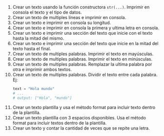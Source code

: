 1. Crear un texto usando la función constructora `str(...)`. Imprimir en consola el texto y el tipo
   de datos.
2. Crear un texto de multiples líneas e imprimir en consola.
3. Crear un texto e imprimir en consola su longitud.
4. Crear un texto e imprimir en consola la primera y ultima letra en consola.
5. Crear un texto e imprimir una sección del texto que inicie con el texto hasta la mitad del mismo.
6. Crear un texto e imprimir una sección del texto que inicie en la mitad del texto hasta el final.
7. Crear un texto de multiples palabras. Imprimir el texto en mayúsculas.
8. Crear un texto de multiples palabras. Imprimir el texto en minúsculas.
9. Crear un texto de multiples palabras. Remplazar la ultima palabra por otra e imprimir ambos textos.
10. Crear un texto de multiples palabras. Dividir el texto entre cada palabra. Ej:
    ```python
    text = "Hola mundo"
    # ...
    # output: ["Hola", "mundo"]
    ```
11. Crear un texto plantilla y usa el método format para incluir texto dentro de la plantilla.
12. Crear un texto plantilla con 3 espacios disponibles. Usa el método format para incluir textos dentro de la plantilla.
13. Crear un texto y contar la cantidad de veces que se repite una letra.
